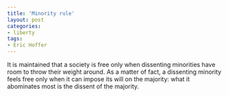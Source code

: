 ```yaml
---
title: 'Minority rule'
layout: post
categories:
- liberty
tags:
- Eric Hoffer
---
```


It is maintained that a society is free only when dissenting minorities have room to throw their weight around. As a matter of fact, a dissenting minority feels free only when it can impose its will on the majority: what it abominates most is the dissent of the majority.